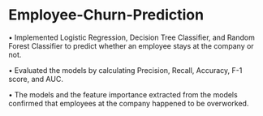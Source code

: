 # Employee-Churn-Prediction

•	Implemented Logistic Regression, Decision Tree Classifier, and Random Forest Classifier to predict whether an employee stays at the company or not.

•	Evaluated the models by calculating Precision, Recall, Accuracy, F-1 score, and AUC.

•	The models and the feature importance extracted from the models confirmed that employees at the company happened to be overworked.
